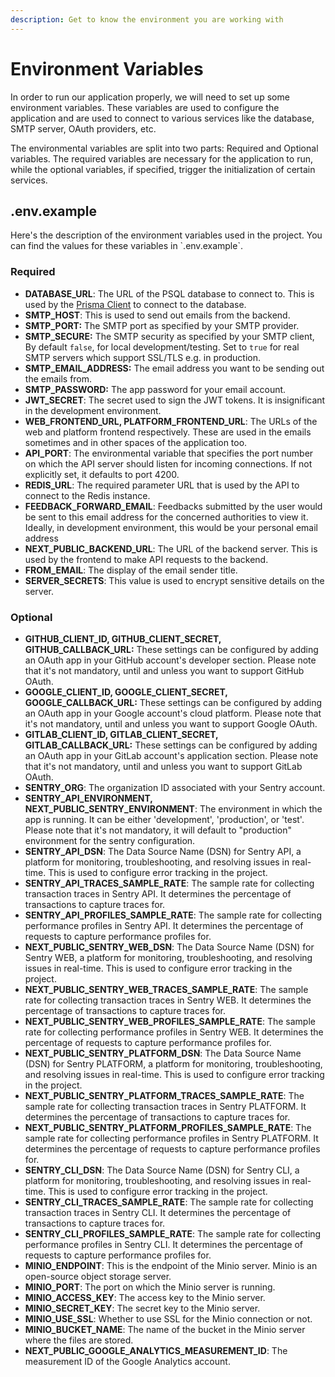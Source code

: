 ```yaml
---
description: Get to know the environment you are working with
---
```


# Environment Variables

In order to run our application properly, we will need to set up some environment variables. These variables are used to configure the application and are used to connect to various services like the database, SMTP server, OAuth providers, etc.

The environmental variables are split into two parts: Required and Optional variables. The required variables are necessary for the application to run, while the optional variables, if specified, trigger the initialization of certain services.

## .env.example

Here's the description of the environment variables used in the project. You can find the values for these variables in \`.env.example\`.

### Required

- **DATABASE_URL**: The URL of the PSQL database to connect to. This is used by the [Prisma Client](https://www.prisma.io/docs/orm/prisma-client) to connect to the database.
- **SMTP_HOST**: This is used to send out emails from the backend.&#x20;
- **SMTP_PORT:** The SMTP port as specified by your SMTP provider.
- **SMTP_SECURE:** The SMTP security as specified by your SMTP client, By default `false`, for local development/testing. Set to `true` for real SMTP servers which support SSL/TLS e.g. in production.
- **SMTP_EMAIL_ADDRESS:** The email address you want to be sending out the emails from.
- **SMTP_PASSWORD:** The app password for your email account. &#x20;
- **JWT_SECRET**: The secret used to sign the JWT tokens. It is insignificant in the development environment.
- **WEB_FRONTEND_URL, PLATFORM_FRONTEND_URL**: The URLs of the web and platform frontend respectively. These are used in the emails sometimes and in other spaces of the application too.
- **API_PORT**: The environmental variable that specifies the port number on which the API server should listen for incoming connections. If not explicitly set, it defaults to port 4200.
- **REDIS_URL**: The required parameter URL that is used by the API to connect to the Redis instance.
- **FEEDBACK_FORWARD_EMAIL**: Feedbacks submitted by the user would be sent to this email address for the concerned authorities to view it. Ideally, in development environment, this would be your personal email address
- **NEXT_PUBLIC_BACKEND_URL**: The URL of the backend server. This is used by the frontend to make API requests to the backend.
- **FROM_EMAIL**: The display of the email sender title.
- **SERVER_SECRETS**: This value is used to encrypt sensitive details on the server.

### Optional

- **GITHUB_CLIENT_ID, GITHUB_CLIENT_SECRET, GITHUB_CALLBACK_URL:** These settings can be configured by adding an OAuth app in your GitHub account's developer section. Please note that it's not mandatory, until and unless you want to support GitHub OAuth.
- **GOOGLE_CLIENT_ID, GOOGLE_CLIENT_SECRET, GOOGLE_CALLBACK_URL:** These settings can be configured by adding an OAuth app in your Google account's cloud platform. Please note that it's not mandatory, until and unless you want to support Google OAuth.
- **GITLAB_CLIENT_ID, GITLAB_CLIENT_SECRET, GITLAB_CALLBACK_URL:** These settings can be configured by adding an OAuth app in your GitLab account's application section. Please note that it's not mandatory, until and unless you want to support GitLab OAuth.
- **SENTRY_ORG**: The organization ID associated with your Sentry account.
- **SENTRY_API_ENVIRONMENT, NEXT_PUBLIC_SENTRY_ENVIRONMENT**: The environment in which the app is running. It can be either 'development', 'production', or 'test'. Please note that it's not mandatory, it will default to "production" environment for the sentry configuration.
- **SENTRY_API_DSN**: The Data Source Name (DSN) for Sentry API, a platform for monitoring, troubleshooting, and resolving issues in real-time. This is used to configure error tracking in the project.
- **SENTRY_API_TRACES_SAMPLE_RATE**: The sample rate for collecting transaction traces in Sentry API. It determines the percentage of transactions to capture traces for.
- **SENTRY_API_PROFILES_SAMPLE_RATE**: The sample rate for collecting performance profiles in Sentry API. It determines the percentage of requests to capture performance profiles for.
- **NEXT_PUBLIC_SENTRY_WEB_DSN**: The Data Source Name (DSN) for Sentry WEB, a platform for monitoring, troubleshooting, and resolving issues in real-time. This is used to configure error tracking in the project.
- **NEXT_PUBLIC_SENTRY_WEB_TRACES_SAMPLE_RATE**: The sample rate for collecting transaction traces in Sentry WEB. It determines the percentage of transactions to capture traces for.
- **NEXT_PUBLIC_SENTRY_WEB_PROFILES_SAMPLE_RATE**: The sample rate for collecting performance profiles in Sentry WEB. It determines the percentage of requests to capture performance profiles for.
- **NEXT_PUBLIC_SENTRY_PLATFORM_DSN**: The Data Source Name (DSN) for Sentry PLATFORM, a platform for monitoring, troubleshooting, and resolving issues in real-time. This is used to configure error tracking in the project.
- **NEXT_PUBLIC_SENTRY_PLATFORM_TRACES_SAMPLE_RATE**: The sample rate for collecting transaction traces in Sentry PLATFORM. It determines the percentage of transactions to capture traces for.
- **NEXT_PUBLIC_SENTRY_PLATFORM_PROFILES_SAMPLE_RATE**: The sample rate for collecting performance profiles in Sentry PLATFORM. It determines the percentage of requests to capture performance profiles for.
- **SENTRY_CLI_DSN**: The Data Source Name (DSN) for Sentry CLI, a platform for monitoring, troubleshooting, and resolving issues in real-time. This is used to configure error tracking in the project.
- **SENTRY_CLI_TRACES_SAMPLE_RATE**: The sample rate for collecting transaction traces in Sentry CLI. It determines the percentage of transactions to capture traces for.
- **SENTRY_CLI_PROFILES_SAMPLE_RATE**: The sample rate for collecting performance profiles in Sentry CLI. It determines the percentage of requests to capture performance profiles for.
- **MINIO_ENDPOINT**: This is the endpoint of the Minio server. Minio is an open-source object storage server.
- **MINIO_PORT**: The port on which the Minio server is running.
- **MINIO_ACCESS_KEY**: The access key to the Minio server.
- **MINIO_SECRET_KEY**: The secret key to the Minio server.
- **MINIO_USE_SSL**: Whether to use SSL for the Minio connection or not.
- **MINIO_BUCKET_NAME**: The name of the bucket in the Minio server where the files are stored.
- **NEXT_PUBLIC_GOOGLE_ANALYTICS_MEASUREMENT_ID**: The measurement ID of the Google Analytics account.
